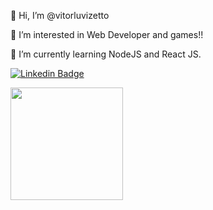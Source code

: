 
<div>
    <div height="180em">
<p>👋 Hi, I’m @vitorluvizetto</p>
<p> 👀 I’m interested in Web Developer and games!!</p>
<p>🌱 I’m currently learning NodeJS and React JS. </p>
 
[![Linkedin Badge](https://img.shields.io/badge/-Vitor%20Luvizetto-blue?style=flat-square&logo=Linkedin&logoColor=white&link=https://www.linkedin.com/in/vitor-luvizetto-04abb1135/)](https://www.linkedin.com/in/vitor-luvizetto-04abb1135/)
</div>
  <img height="180em" src="https://github-readme-stats.vercel.app/api/top-langs/?username=rafaballerini&layout=compact&langs_count=16&theme=dracula"/>
<div>





<!---
vitorluvizetto/vitorluvizetto is a ✨ special ✨ repository because its `README.md` (this file) appears on your GitHub profile.
You can click the Preview link to take a look at your changes.
--->
